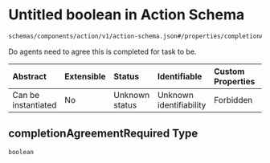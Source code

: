 # Untitled boolean in Action Schema

```txt
schemas/components/action/v1/action-schema.json#/properties/completionAgreementRequired
```

Do agents need to agree this is completed for task to be.

| Abstract            | Extensible | Status         | Identifiable            | Custom Properties | Additional Properties | Access Restrictions | Defined In                                                                                                                    |
| :------------------ | :--------- | :------------- | :---------------------- | :---------------- | :-------------------- | :------------------ | :---------------------------------------------------------------------------------------------------------------------------- |
| Can be instantiated | No         | Unknown status | Unknown identifiability | Forbidden         | Allowed               | none                | [action.schema.json\*](../../https:/hai.ai/schemas/=./schemas/components/action/v1/action.schema.json "open original schema") |

## completionAgreementRequired Type

`boolean`

